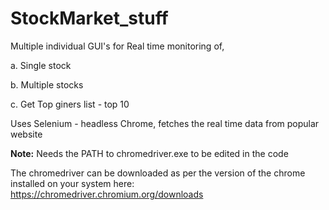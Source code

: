 # StockMarket_stuff
Multiple individual GUI's for Real time monitoring of, 

a. Single stock

b. Multiple stocks

c. Get Top giners list - top 10

Uses Selenium - headless Chrome, fetches the real time data from popular website

**Note:** Needs the PATH to chromedriver.exe to be edited in the code

The chromedriver can be downloaded as per the version of the chrome installed on your system here: https://chromedriver.chromium.org/downloads
